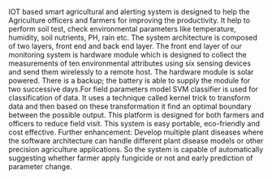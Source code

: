 IOT based smart agricultural and alerting system is designed to help the Agriculture officers and farmers for improving the productivity. It help to perform soil test, check environmental parameters like temperature, humidity, soil nutrients, PH, rain etc. The system architecture is composed of two layers, front end and back end layer. 
The front end layer of our monitoring system is hardware module which is designed to collect the measurements of ten environmental attributes using six sensing devices and send them wirelessly to a remote host. 
The hardware module is solar powered. There is a backup; the battery is able to supply the module for two successive days.For field parameters model SVM classifier is used for 
classification of data. It uses a technique called kernel trick to transform data and then based on these transformation it find an optimal boundary between the possible output. This platform is designed for both farmers and officers to reduce field visit. This system is easy portable, eco-friendly and cost effective. 
Further enhancement: Develop multiple 
plant diseases where the software architecture can handle different plant disease models or other precision agriculture applications. So the system is capable of automatically suggesting whether farmer apply fungicide or not and early prediction of parameter change.
